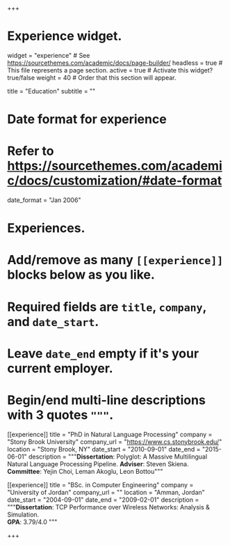 +++
# Experience widget.
widget = "experience"  # See https://sourcethemes.com/academic/docs/page-builder/
headless = true  # This file represents a page section.
active = true  # Activate this widget? true/false
weight = 40  # Order that this section will appear.

title = "Education"
subtitle = ""

# Date format for experience
#   Refer to https://sourcethemes.com/academic/docs/customization/#date-format
date_format = "Jan 2006"

# Experiences.
#   Add/remove as many `[[experience]]` blocks below as you like.
#   Required fields are `title`, `company`, and `date_start`.
#   Leave `date_end` empty if it's your current employer.
#   Begin/end multi-line descriptions with 3 quotes `"""`.
[[experience]]
  title = "PhD in Natural Language Processing"
  company = "Stony Brook University"
  company_url = "https://www.cs.stonybrook.edu/"
  location = "Stony Brook, NY"
  date_start = "2010-09-01"
  date_end = "2015-06-01"
  description = """**Dissertation**: Polyglot: A Massive Multilingual Natural Language Processing Pipeline.
  **Adviser**: Steven Skiena.</br>
  **Committee**: Yejin Choi, Leman Akoglu, Leon Bottou"""

[[experience]]
  title = "BSc. in Computer Engineering"
  company = "University of Jordan"
  company_url = ""
  location = "Amman, Jordan"
  date_start = "2004-09-01"
  date_end = "2009-02-01"
  description = """**Dissertation**: TCP Performance over Wireless Networks: Analysis & Simulation.</br>
  **GPA**: 3.79/4.0
  """

+++
